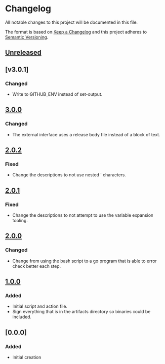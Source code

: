 <!--
SPDX-FileCopyrightText: 2021 Comcast Cable Communications Management, LLC
SPDX-License-Identifier: Apache-2.0
-->
# Changelog
All notable changes to this project will be documented in this file.

The format is based on [Keep a Changelog](http://keepachangelog.com/en/1.0.0/)
and this project adheres to [Semantic Versioning](http://semver.org/spec/v2.0.0.html).

## [Unreleased]

## [v3.0.1]
### Changed
- Write to GITHUB_ENV instead of set-output.

## [3.0.0]
### Changed
- The external interface uses a release body file instead of a block of text.

## [2.0.2]
### Fixed
- Change the descriptions to not use nested ' characters.

## [2.0.1]
### Fixed
- Change the descriptions to not attempt to use the variable expansion tooling.

## [2.0.0]
### Changed
- Change from using the bash script to a go program that is able to error check
  better each step.

## [1.0.0]
### Added
- Initial script and action file.
- Sign everything that is in the artifacts directory so binaries could be included.

## [0.0.0]
### Added
- Initial creation

[Unreleased]: https://github.com/xmidt-org/release-builder-action/compare/v3.0.1...HEAD
[3.0.0]: https://github.com/xmidt-org/release-builder-action/compare/v3.0.0...v3.0.1
[2.0.2]: https://github.com/xmidt-org/release-builder-action/compare/v2.0.2...v3.0.0
[2.0.2]: https://github.com/xmidt-org/release-builder-action/compare/v2.0.1...v2.0.2
[2.0.1]: https://github.com/xmidt-org/release-builder-action/compare/v2.0.0...v2.0.1
[2.0.0]: https://github.com/xmidt-org/release-builder-action/compare/v1.0.0...v2.0.0
[1.0.0]: https://github.com/xmidt-org/release-builder-action/compare/v0.0.0...v1.0.0
